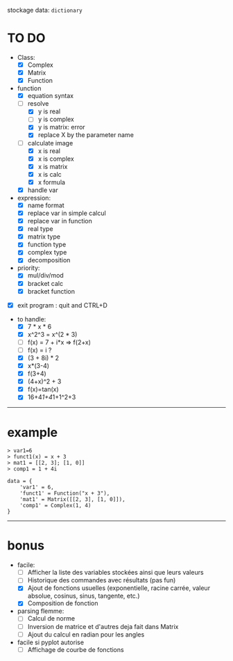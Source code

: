 stockage data: `dictionary`

# TO DO
- Class:
    - [x] Complex
    - [x] Matrix
    - [x] Function

- function
    - [x] equation syntax
    - [ ] resolve
        - [x] y is real
        - [ ] y is complex
        - [x] y is matrix: error
        - [x] replace X by the parameter name
    - [ ] calculate image
        - [x] x is real
        - [x] x is complex
        - [x] x is matrix
        - [x] x is calc
        - [x] x formula
    - [x] handle var

- expression:
    - [x] name format
    - [x] replace var in simple calcul
    - [x] replace var in function
    - [x] real type
    - [x] matrix type
    - [x] function type
    - [x] complex type
    - [x] decomposition

- priority:
    - [x] mul/div/mod
    - [x] bracket calc
    - [x] bracket function

- [x] exit program : quit and CTRL+D

- to handle:
    - [x] 7 * x * 6
    - [x] x^2^3 = x^(2 * 3)
    - [ ] f(x) = 7 + i*x => f(2+x)
    - [ ] f(x) = i ?
    - [x] (3 + 8i) * 2
    - [x] x*(3-4)
    - [x] f(3+4)
    - [x] (4+x)^2 + 3
    - [x] f(x)=tan(x)
    - [x] 16+4*1+4*1+1^2+3

---
# example
```
> var1=6
> funct1(x) = x + 3
> mat1 = [[2, 3]; [1, 0]]
> comp1 = 1 + 4i
```
```
data = {
    'var1' = 6,
    'funct1' = Function("x + 3"),
    'mat1' = Matrix([[2, 3], [1, 0]]),
    'comp1' = Complex(1, 4)
}
```
---

# bonus
- facile:
    - [ ] Afficher la liste des variables stockées ainsi que leurs valeurs
    - [ ] Historique des commandes avec résultats (pas fun)
    - [x] Ajout de fonctions usuelles (exponentielle, racine carrée, valeur absolue, cosinus, sinus, tangente, etc.)
    - [x] Composition de fonction

- parsing flemme:
    - [ ] Calcul de norme
    - [ ] Inversion de matrice et d'autres deja fait dans Matrix
    - [ ] Ajout du calcul en radian pour les angles

- facile si pyplot autorise
    - [ ] Affichage de courbe de fonctions
